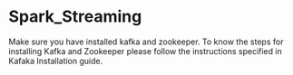 # Spark_Streaming
Make sure you have installed kafka and zookeeper.
To know the steps for installing Kafka and Zookeeper please follow the instructions specified in Kafaka Installation guide.
